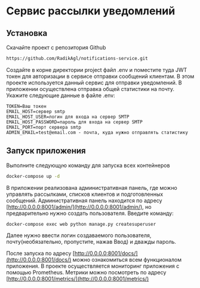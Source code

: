 # Сервис рассылки уведомлений


## Установка
Скачайте проект с репозитория Github
```bash
https://github.com/RadikAgl/notifications-service.git
```

Создайте в корне директории project файл .env и поместите туда JWT токен для авторизации в сервисе отправки сообщений клиентам. В этом проекте используется данный сервис для отправки уведомлений.
В приложении осуществлена отправка общей статистики на почту. Укажите следующие данные в файле .env:
```.env
TOKEN=Ваш токен
EMAIL_HOST=сервер smtp
EMAIL_HOST_USER=логин для входа на сервер SMTP
EMAIL_HOST_PASSWORD=пароль для входа на сервер SMTP
EMAIL_PORT=порт сервера smtp
ADMIN_EMAIL=test@email.com - почта, куда нужно отправлять статистику
```

## Запуск приложения
Выполните следующую команду для запуска всех контейнеров
```bash
docker-compose up -d
```

В приложении реализована административная панель, где можно управлять рассылками, списков клиентов и подготовленных сообщений.
Административная панель находится по адресу [http://0.0.0.0:8001/admin/](http://0.0.0.0:8001/admin/),
но предварительно нужно создать пользователя. Введите команду:

```bash
docker-compose exec web python manage.py createsuperuser
```
Далее нужно ввести логин создаваемого пользователя, почту(необязательно, пропустите, нажав Ввод) и дважды пароль.


После запуска по адресу [http://0.0.0.0:8001/docs/](http://0.0.0.0:8001/docs/) можно ознакомиться всем функционалом приложения.
В проекте осуществляется мониторинг приложения с помощью Prometheus. Метрики можно посмотреть по адресу [http://0.0.0.0:8001/metrics/](http://0.0.0.0:8001/metrics/)
